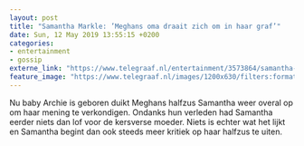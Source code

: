 ```yaml
---
layout: post
title: "Samantha Markle: ’Meghans oma draait zich om in haar graf’"
date: Sun, 12 May 2019 13:55:15 +0200
categories: 
- entertainment 
- gossip 
externe_link: "https://www.telegraaf.nl/entertainment/3573864/samantha-markle-meghans-oma-draait-zich-om-in-haar-graf"
feature_image: "https://www.telegraaf.nl/images/1200x630/filters:format(jpeg):quality(80)/cdn-kiosk-api.telegraaf.nl/88ad10c8-74c3-11e9-a6fc-02c309bc01c1.jpg"
---
```


<p class="intro">Nu baby Archie is geboren duikt Meghans halfzus Samantha weer overal op om haar mening te verkondigen. Ondanks hun verleden had Samantha eerder niets dan lof voor de kersverse moeder. Niets is echter wat het lijkt en Samantha begint dan ook steeds meer kritiek op haar halfzus te uiten.</p>
